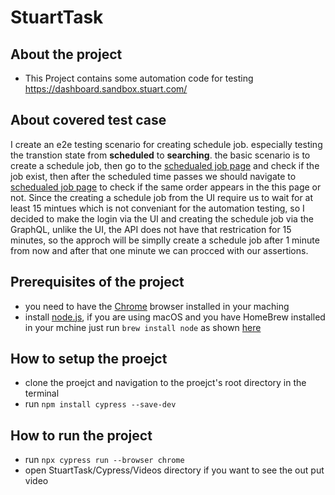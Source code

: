 # StuartTask

## About the project
- This Project contains some automation code for testing https://dashboard.sandbox.stuart.com/ 

## About covered test case
I create an e2e testing scenario for creating schedule job. especially testing the transtion state from **scheduled** to **searching**.
the basic scenario is to create a schedule job, then go to the [schedualed job page](https://dashboard.sandbox.stuart.com/scheduled) and check if the job exist, then after the scheduled time passes we should navigate to [schedualed job page](https://dashboard.sandbox.stuart.com/active) to check if the same order appears in the this page or not.
Since the creating a schedule job from the UI require us to wait for at least 15 mintues which is not conveniant for the automation testing, so I decided to make the login via the UI and creating the schedule job via the GraphQL, unlike the UI, the API does not have that restrication for 15 minutes,
so the approch will be simplly create a schedule job after 1 minute from now and after that one minute we can procced with our assertions.

## Prerequisites of the project
- you need to have the [Chrome](https://www.google.com/chrome/?brand=YTUH&gclid=EAIaIQobChMIqKGnpfWa-wIVYY9oCR2nlwAOEAAYASAAEgLhS_D_BwE&gclsrc=aw.ds) browser installed in your maching
- install [node.js](https://nodejs.org/en/download/), if you are using macOS and you have HomeBrew installed in your mchine just run ```brew install node``` as shown [here](https://changelog.com/posts/install-node-js-with-homebrew-on-os-x)

## How to setup the proejct
- clone the proejct and navigation to the proejct's root directory in the terminal
- run ```npm install cypress --save-dev```

## How to run the project
- run ```npx cypress run --browser chrome```
- open StuartTask/Cypress/Videos directory if you want to see the out put video
